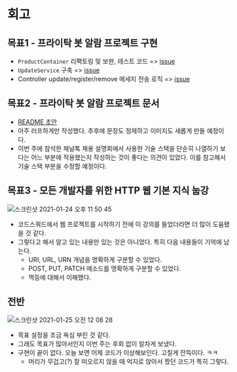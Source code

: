 # 회고
## 목표1 - 프라이탁 봇 알람 프로젝트 구현
- `ProductContainer` 리팩토링 및 보완, 테스트 코드 => [issue](https://github.com/beginin15/get-your-friday/issues/20)
- `UpdateService` 구축 => [issue](https://github.com/beginin15/get-your-friday/issues/27)
- Controller update/register/remove 메세지 전송 로직 => [issue](https://github.com/beginin15/get-your-friday/issues/28)

## 목표2 - 프라이탁 봇 알람 프로젝트 문서
- [README 초안](https://github.com/beginin15/get-your-friday/tree/doc/README)
- 아주 러프하게만 작성했다. 추후에 문장도 정제하고 이미지도 새롭게 만들 예정이다.
- 이번 주에 참석한 채널톡 채용 설명회에서 사용한 기술 스택을 단순히 나열하기 보다는 어느 부분에 적용했는지 작성하는 것이 좋다는 의견이 있었다. 이를 참고해서 기술 스택 부분을 수정할 예정이다.

## 목표3 - 모든 개발자를 위한 HTTP 웹 기본 지식 눕강
![스크린샷 2021-01-24 오후 11 50 45](https://user-images.githubusercontent.com/33659848/105633975-fb5dbc00-5e9e-11eb-9009-d84228aa42cf.png)
- 코드스쿼드에서 웹 프로젝트를 시작하기 전에 이 강의를 들었더라면 더 많이 도움됐을 것 같다.
- 그렇다고 해서 알고 있는 내용만 있는 것은 아니었다. 특히 다음 내용들이 기억에 남는다.
  - URI, URL, URN 개념을 명확하게 구분할 수 있었다.
  - POST, PUT, PATCH 메소드를 명확하게 구분할 수 있었다.
  - 멱등에 대해서 이해했다.

## 전반
![스크린샷 2021-01-25 오전 12 08 28](https://user-images.githubusercontent.com/33659848/105634479-76c06d00-5ea1-11eb-8cdb-e06b7d7018df.png)

- 목표 설정을 조금 욕심 부린 것 같다.
- 그래도 목표가 많아서인지 이번 주는 후회 없이 알차게 보냈다.
- 구현이 끝이 없다. 오늘 보면 어제 코드가 이상해보인다. 고칠게 잔뜩이다. ㅋㅋ
  - 머리가 무겁고(?) 잘 떠오르지 않을 때 억지로 앉아서 짰던 코드가 특히 그렇다.